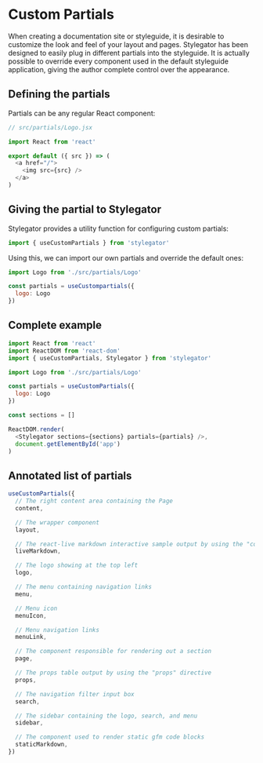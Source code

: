 # Custom Partials

When creating a documentation site or styleguide, it is desirable to customize the look and feel of your layout and pages. Stylegator has been designed to easily plug in different partials into the styleguide. It is actually possible to override every component used in the default styleguide application, giving the author complete control over the appearance.

## Defining the partials

Partials can be any regular React component:

```js
// src/partials/Logo.jsx

import React from 'react'

export default ({ src }) => (
  <a href="/">
    <img src={src} />
  </a>
)
```

## Giving the partial to Stylegator

Stylegator provides a utility function for configuring custom partials:

```js
import { useCustomPartials } from 'stylegator'
```

Using this, we can import our own partials and override the default ones:

```js
import Logo from './src/partials/Logo'

const partials = useCustompartials({
  logo: Logo
})
```

## Complete example

```js
import React from 'react'
import ReactDOM from 'react-dom'
import { useCustomPartials, Stylegator } from 'stylegator'

import Logo from './src/partials/Logo'

const partials = useCustomPartials({
  logo: Logo
})

const sections = []

ReactDOM.render(
  <Stylegator sections={sections} partials={partials} />,
  document.getElementById('app')
)

```

## Annotated list of partials

```js
useCustomPartials({
  // The right content area containing the Page
  content,

  // The wrapper component
  layout,

  // The react-live markdown interactive sample output by using the "code" directive
  liveMarkdown,

  // The logo showing at the top left
  logo,

  // The menu containing navigation links
  menu,

  // Menu icon
  menuIcon,

  // Menu navigation links
  menuLink,

  // The component responsible for rendering out a section
  page,

  // The props table output by using the "props" directive
  props,

  // The navigation filter input box
  search,

  // The sidebar containing the logo, search, and menu
  sidebar,

  // The component used to render static gfm code blocks
  staticMarkdown,
})
```
